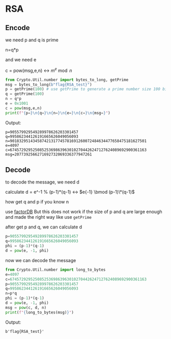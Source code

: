 # RSA 

## Encode
 we need p and q is prime 
 
 n=q*p

 and we need e

 c = pow(msg,e,n) &harr; $m^{e} \bmod n$

```py
from Crypto.Util.number import bytes_to_long, getPrime
msg = bytes_to_long(b"flag{RSA_test}")
p = getPrime(100) # use getPrime to generate a prime number size 100 bits
q = getPrime(100)
n = q*p
e = 0x1001
c = pow(msg,e,n)
print(f"{p=}\n{q=}\n{n=}\n{e=}\n{c=}\n{msg=}")
```
Output:
```
p=905579929549289978626203301457
q=995862344126191665626049056093
n=901832951434587421317745781691260072484634477658475181627501
e=4097
c=674572929525085253698639630102704426247127624089692900361163
msg=2077392566271692732069336377947261
```

 
## Decode 

to decode the message, we need d

calculate d = e^-1 % (p-1)\*(q-1) &harr; $e{-1} \bmod (p-1)\*(q-1)$

how get q and p if you know n 

use [factorDB](http://www.factordb.com/index.php) But this does not work if the size of p and q are large enough and made the right way like use `getPrime`

after get p and q, we can calculate d

```py
p=905579929549289978626203301457
q=995862344126191665626049056093
phi = (p-1)*(q-1)
d = pow(e, -1, phi)
```
now we can decode the message

```py
from Crypto.Util.number import long_to_bytes
e=4097
c=674572929525085253698639630102704426247127624089692900361163
p=905579929549289978626203301457
q=995862344126191665626049056093
n=p*q
phi = (p-1)*(q-1)
d = pow(e, -1, phi)
msg = pow(c, d, n)
print(f"{long_to_bytes(msg)}")
```
Output:
```
b'flag{RSA_test}'
```

